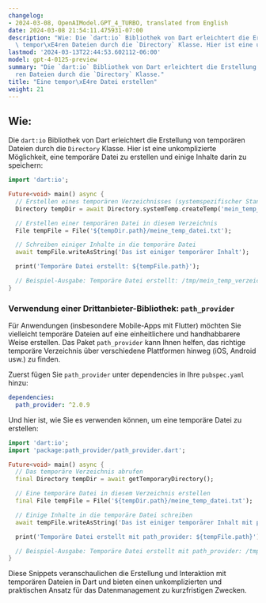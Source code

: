 ```yaml
---
changelog:
- 2024-03-08, OpenAIModel.GPT_4_TURBO, translated from English
date: 2024-03-08 21:54:11.475931-07:00
description: "Wie: Die `dart:io` Bibliothek von Dart erleichtert die Erstellung von\
  \ tempor\xE4ren Dateien durch die `Directory` Klasse. Hier ist eine unkomplizierte\u2026"
lastmod: '2024-03-13T22:44:53.602112-06:00'
model: gpt-4-0125-preview
summary: "Die `dart:io` Bibliothek von Dart erleichtert die Erstellung von tempor\xE4\
  ren Dateien durch die `Directory` Klasse."
title: "Eine tempor\xE4re Datei erstellen"
weight: 21
---
```


## Wie:
Die `dart:io` Bibliothek von Dart erleichtert die Erstellung von temporären Dateien durch die `Directory` Klasse. Hier ist eine unkomplizierte Möglichkeit, eine temporäre Datei zu erstellen und einige Inhalte darin zu speichern:

```dart
import 'dart:io';

Future<void> main() async {
  // Erstellen eines temporären Verzeichnisses (systemspezifischer Standort)
  Directory tempDir = await Directory.systemTemp.createTemp('mein_temp_verzeichnis_');

  // Erstellen einer temporären Datei in diesem Verzeichnis
  File tempFile = File('${tempDir.path}/meine_temp_datei.txt');

  // Schreiben einiger Inhalte in die temporäre Datei
  await tempFile.writeAsString('Das ist einiger temporärer Inhalt');

  print('Temporäre Datei erstellt: ${tempFile.path}');

  // Beispiel-Ausgabe: Temporäre Datei erstellt: /tmp/mein_temp_verzeichnis_A1B2C3/meine_temp_datei.txt
}
```

### Verwendung einer Drittanbieter-Bibliothek: `path_provider`
Für Anwendungen (insbesondere Mobile-Apps mit Flutter) möchten Sie vielleicht temporäre Dateien auf eine einheitlichere und handhabbarere Weise erstellen. Das Paket `path_provider` kann Ihnen helfen, das richtige temporäre Verzeichnis über verschiedene Plattformen hinweg (iOS, Android usw.) zu finden.

Zuerst fügen Sie `path_provider` unter dependencies in Ihre `pubspec.yaml` hinzu:

```yaml
dependencies:
  path_provider: ^2.0.9
```

Und hier ist, wie Sie es verwenden können, um eine temporäre Datei zu erstellen:

```dart
import 'dart:io';
import 'package:path_provider/path_provider.dart';

Future<void> main() async {
  // Das temporäre Verzeichnis abrufen
  final Directory tempDir = await getTemporaryDirectory();

  // Eine temporäre Datei in diesem Verzeichnis erstellen
  final File tempFile = File('${tempDir.path}/meine_temp_datei.txt');

  // Einige Inhalte in die temporäre Datei schreiben
  await tempFile.writeAsString('Das ist einiger temporärer Inhalt mit path_provider');

  print('Temporäre Datei erstellt mit path_provider: ${tempFile.path}');

  // Beispiel-Ausgabe: Temporäre Datei erstellt mit path_provider: /tmp/meine_temp_datei.txt (Pfad kann je nach Plattform variieren)
}
```

Diese Snippets veranschaulichen die Erstellung und Interaktion mit temporären Dateien in Dart und bieten einen unkomplizierten und praktischen Ansatz für das Datenmanagement zu kurzfristigen Zwecken.
